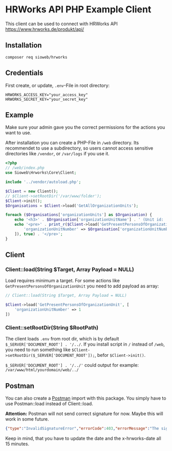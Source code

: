 # HRWorks API PHP Example Client

This client can be used to connect with HRWorks API https://www.hrworks.de/produkt/api/

## Installation

`composer req sioweb/hrworks`

## Credentials

First create, or update, `.env`-File in root directory:

```
HRWORKS_ACCESS_KEY="your_access_key"
HRWORKS_SECRET_KEY="your_secret_key"
```

## Example

Make sure your admin gave you the correct permissions for the actions you want to use.

After installation you can create a PHP-File in `/web` directory. Its recommendet to use a subdirectory, so users cannot access sensitive directories like `/vendor`, or `/var/logs` if you use it.

```php
<?php
// /web/index.php
use Sioweb\Hrworks\Core\Client;

include '../vendor/autoload.php';

$Client = new Client();
// $Client->setRootDir('/var/www/folder');
$Client->init();
$Organisations = $Client->load('GetAllOrganizationUnits');

foreach ($Organisations['organizationUnits'] as $Organisation) {
    echo '<h3>' . $Organisation['organizationUnitName'] . ' (Unit id: ' . $Organisation['organizationUnitNumber'] . ')</h3>';
    echo '<pre>' . print_r($Client->load('GetPresentPersonsOfOrganizationUnit', [
        'organizationUnitNumber' => $Organisation['organizationUnitNumber']
    ]), true) . '</pre>';
}
```

## Client

### Client::load(String $Target, Array Payload = NULL)

Load requires minimum a target. For some actions like `GetPresentPersonsOfOrganizationUnit` you need to add payload as array: 

```php
// Client::load(String $Target, Array Payload = NULL)

$Client->load('GetPresentPersonsOfOrganizationUnit', [
    'organizationUnitNumber' => 1
])
```

### Client::setRootDir(String $RootPath)

The client loads `.env` from root dir, which is by default `$_SERVER['DOCUMENT_ROOT'] . '/../`. If you install script in `/` instead of `/web`, you need to run something like `$Client->setRootDir($_SERVER['DOCUMENT_ROOT']);`, befor `$Client->init()`.

`$_SERVER['DOCUMENT_ROOT'] . '/../'` could output for example: `/var/www/html/yourdomain/web/../`

## Postman

You can also create a [Postman](https://www.postman.com) import with this package. You simply have to use Postman::load instead of Client::load. 

**Attention:** Postman will not send correct signature for now. Maybe this will work in some future.

```json
{"type":"InvalidSignatureError","errorCode":403,"errorMessage":"The signature included in your request does not match the signature we calculated."}
```

Keep in mind, that you have to update the date and the x-hrworks-date all 15 minutes.